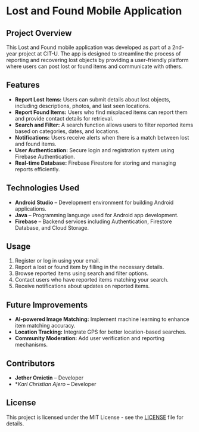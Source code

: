 # Lost and Found Mobile Application

## Project Overview
This Lost and Found mobile application was developed as part of a 2nd-year project at CIT-U. The app is designed to streamline the process of reporting and recovering lost objects by providing a user-friendly platform where users can post lost or found items and communicate with others.

## Features
- **Report Lost Items:** Users can submit details about lost objects, including descriptions, photos, and last seen locations.
- **Report Found Items:** Users who find misplaced items can report them and provide contact details for retrieval.
- **Search and Filter:** A search function allows users to filter reported items based on categories, dates, and locations.
- **Notifications:** Users receive alerts when there is a match between lost and found items.
- **User Authentication:** Secure login and registration system using Firebase Authentication.
- **Real-time Database:** Firebase Firestore for storing and managing reports efficiently.

## Technologies Used
- **Android Studio** – Development environment for building Android applications.
- **Java** – Programming language used for Android app development.
- **Firebase** – Backend services including Authentication, Firestore Database, and Cloud Storage.

## Usage
1. Register or log in using your email.
2. Report a lost or found item by filling in the necessary details.
3. Browse reported items using search and filter options.
4. Contact users who have reported items matching your search.
5. Receive notifications about updates on reported items.

## Future Improvements
- **AI-powered Image Matching:** Implement machine learning to enhance item matching accuracy.
- **Location Tracking:** Integrate GPS for better location-based searches.
- **Community Moderation:** Add user verification and reporting mechanisms.

## Contributors
- **Jether Omictin** – Developer
- **Karl Christian Ajero* – Developer

## License
This project is licensed under the MIT License - see the [LICENSE](LICENSE) file for details.


